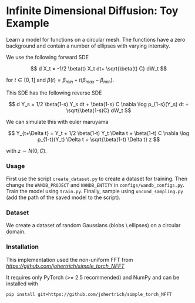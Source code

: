 # Infinite Dimensional Diffusion: Toy Example 

Learn a model for functions on a circular mesh. The functions have a zero background and contain a number of ellipses with varying intensity.  

We use the following forward SDE 

$$ d X_t = -1/2 \beta(t) X_t dt+ \sqrt{\beta(t) C} dW_t $$

for $t \in [0,1]$ and $\beta(t) = \beta_{min} + t (\beta_{max} - \beta_{min})$. 

This SDE has the following reverse SDE

$$ d Y_s = 1/2 \beta(1-s) Y_s dt + \beta(1-s) C \nabla \log p_{1-s}(Y_s) dt + \sqrt{\beta(1-s)C} dW_t $$

We can simulate this with euler maruyama 

$$ Y_{t+\Delta t} = Y_t +  1/2 \beta(1-t) Y_t \Delta t + \beta(1-t) C \nabla \log p_{1-t}(Y_t) \Delta t + \sqrt{\beta(1-t) \Delta t} z $$

with $z \sim N(0,C)$.

### Usage

First use the script `create_dataset.py` to create a dataset for training. Then change the `WANDB_PROJECT` and `WANDB_ENTITY` in `configs/wandb_configs.py`. Train the model using `train.py`. Finally, sample using `uncond_sampling.py` (add the path of the saved model to the script).

### Dataset 

We create a dataset of random Gaussians (blobs \ ellipses) on a circular domain.


### Installation

This implementation used the non-uniform FFT from *https://github.com/johertrich/simple_torch_NFFT*

It requires only PyTorch (>= 2.5 recommended) and NumPy and can be installed with
```
pip install git+https://github.com/johertrich/simple_torch_NFFT
```
